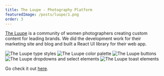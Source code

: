 ```yaml
---
title: The Luupe - Photography Platform
featuredImage: /posts/luupe/1.png
order: 3
---
```


[The Luupe](https://theluupe.com/) is a community of women photographers creating custom content for leading brands. We did the development work for their marketing site and blog and built a React UI library for their web app.

<img alt="The Luupe type styles" src="/posts/luupe/type.png" />

<img alt="The Luupe color palette" src="/posts/luupe/color.png" />

<img alt="The Luupe buttons" src="/posts/luupe/buttons2.png" />

<img alt="The Luupe dropdowns and select elements" src="/posts/luupe/drops.png" />

<img alt="The Luupe toast elements" src="/posts/luupe/toast2.png" />

Go check it out [here](https://theluupe.com/).

